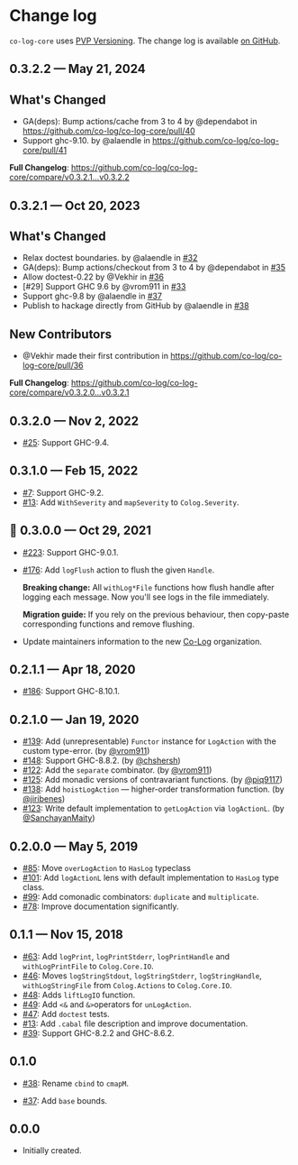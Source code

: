 # Change log

`co-log-core` uses [PVP Versioning][1].
The change log is available [on GitHub][2].

## 0.3.2.2 — May 21, 2024

## What's Changed
* GA(deps): Bump actions/cache from 3 to 4 by @dependabot in https://github.com/co-log/co-log-core/pull/40
* Support ghc-9.10. by @alaendle in https://github.com/co-log/co-log-core/pull/41


**Full Changelog**: https://github.com/co-log/co-log-core/compare/v0.3.2.1...v0.3.2.2

## 0.3.2.1 — Oct 20, 2023

## What's Changed
* Relax doctest boundaries. by @alaendle in [#32](https://github.com/co-log/co-log-core/pull/32)
* GA(deps): Bump actions/checkout from 3 to 4 by @dependabot in [#35](https://github.com/co-log/co-log-core/pull/35)
* Allow doctest-0.22 by @Vekhir in [#36](https://github.com/co-log/co-log-core/pull/36)
* [#29] Support GHC 9.6 by @vrom911 in [#33](https://github.com/co-log/co-log-core/pull/33)
* Support ghc-9.8 by @alaendle in [#37](https://github.com/co-log/co-log-core/pull/37)
* Publish to hackage directly from GitHub by @alaendle in [#38](https://github.com/co-log/co-log-core/pull/38)

## New Contributors
* @Vekhir made their first contribution in https://github.com/co-log/co-log-core/pull/36

**Full Changelog**: https://github.com/co-log/co-log-core/compare/v0.3.2.0...v0.3.2.1

## 0.3.2.0 — Nov 2, 2022

- [#25](https://github.com/co-log/co-log-core/issues/25):
  Support GHC-9.4.

## 0.3.1.0 — Feb 15, 2022

- [#7](https://github.com/co-log/co-log-core/issues/7):
  Support GHC-9.2.
- [#13](https://github.com/co-log/co-log-core/issues/13):
  Add `WithSeverity` and `mapSeverity` to `Colog.Severity`.

## 🎃 0.3.0.0 — Oct 29, 2021

- [#223](https://github.com/co-log/co-log/pull/223):
  Support GHC-9.0.1.
- [#176](https://github.com/co-log/co-log/issues/176):
  Add `logFlush` action to flush the given `Handle`.

  **Breaking change:** All `withLog*File` functions how flush handle
  after logging each message. Now you'll see logs in the file
  immediately.

  **Migration guide:** If you rely on the previous behaviour, then
  copy-paste corresponding functions and remove flushing.

- Update maintainers information to the new
  [Co-Log](https://github.com/co-log) organization.

## 0.2.1.1 — Apr 18, 2020

- [#186](https://github.com/co-log/co-log/issues/186):
  Support GHC-8.10.1.

## 0.2.1.0 — Jan 19, 2020

- [#139](https://github.com/co-log/co-log/issues/139):
  Add (unrepresentable) `Functor` instance for `LogAction` with the
  custom type-error.
  (by [@vrom911](https://github.com/vrom911))
- [#148](https://github.com/co-log/co-log/issues/148):
  Support GHC-8.8.2.
  (by [@chshersh](https://github.com/chshersh))
- [#122](https://github.com/co-log/co-log/issues/122):
  Add the `separate` combinator.
  (by [@vrom911](https://github.com/vrom911))
- [#125](https://github.com/co-log/co-log/issues/125):
  Add monadic versions of contravariant functions.
  (by [@piq9117](https://github.com/piq9117))
- [#138](https://github.com/co-log/co-log/issues/138):
  Add `hoistLogAction` — higher-order transformation function.
  (by [@jiribenes](https://github.com/jiribenes))
- [#123](https://github.com/co-log/co-log/issues/123):
  Write default implementation to `getLogAction` via `logActionL`.
  (by [@SanchayanMaity](https://github.com/SanchayanMaity))

## 0.2.0.0 — May 5, 2019

- [#85](https://github.com/co-log/co-log/issues/85):
  Move `overLogAction` to `HasLog` typeclass
- [#101](https://github.com/co-log/co-log/issues/101):
  Add `logActionL` lens with default implementation to `HasLog` type class.
- [#99](https://github.com/co-log/co-log/issues/99):
  Add comonadic combinators: `duplicate` and `multiplicate`.
- [#78](https://github.com/co-log/co-log/issues/78):
  Improve documentation significantly.

## 0.1.1 — Nov 15, 2018

- [#63](https://github.com/co-log/co-log/issues/63):
  Add `logPrint`, `logPrintStderr`, `logPrintHandle` and `withLogPrintFile` to `Colog.Core.IO`.
- [#46](https://github.com/co-log/co-log/issues/46):
  Moves `logStringStdout`, `logStringStderr`, `logStringHandle`,
  `withLogStringFile` from `Colog.Actions` to `Colog.Core.IO`.
- [#48](https://github.com/co-log/co-log/issues/48):
  Adds `liftLogIO` function.
- [#49](https://github.com/co-log/co-log/issues/49):
  Add `<&` and `&>`operators for `unLogAction`.
- [#47](https://github.com/co-log/co-log/issues/47):
  Add `doctest` tests.
- [#13](https://github.com/co-log/co-log/issues/13):
  Add `.cabal` file description and improve documentation.
- [#39](https://github.com/co-log/co-log/issues/39):
  Support GHC-8.2.2 and GHC-8.6.2.

## 0.1.0

- [#38](https://github.com/co-log/co-log/issues/38):
  Rename `cbind` to `cmapM`.

- [#37](https://github.com/co-log/co-log/issues/37):
  Add `base` bounds.

## 0.0.0

- Initially created.

[1]: https://pvp.haskell.org
[2]: https://github.com/co-log/co-log-core/releases
